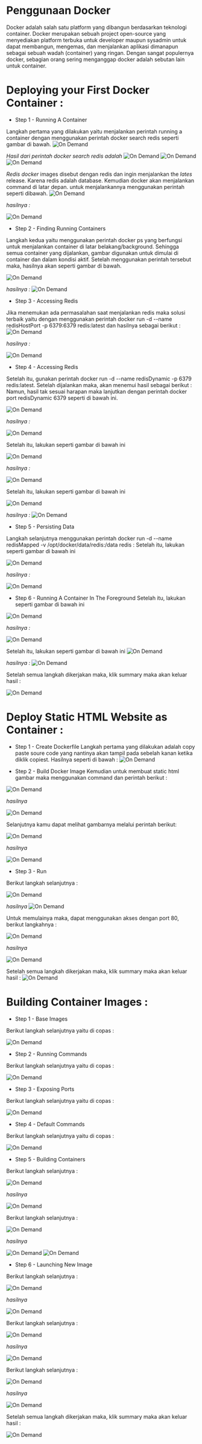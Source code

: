 # Penggunaan Docker

Docker adalah salah satu platform yang dibangun berdasarkan teknologi container. Docker merupakan sebuah project 
open-source yang menyediakan platform terbuka untuk developer maupun sysadmin untuk dapat membangun, mengemas, dan 
menjalankan aplikasi dimanapun sebagai sebuah wadah (container) yang ringan. Dengan sangat populernya docker, sebagian 
orang sering menganggap docker adalah sebutan lain untuk container.

# Deploying your First Docker Container :
* Step 1 - Running A Container 

Langkah pertama yang dilakukan yaitu menjalankan perintah running a container dengan menggunakan perintah docker search redis seperti gambar di bawah. 
![On Demand](https://github.com/Rohmatul1/tct-docker-ummah/blob/master/1/1.png)
 
*Hasil dari perintah docker search redis adalah*
![On Demand](https://github.com/Rohmatul1/tct-docker-ummah/blob/master/1/2.png)
![On Demand](https://github.com/Rohmatul1/tct-docker-ummah/blob/master/1/3.png)
![On Demand](https://github.com/Rohmatul1/tct-docker-ummah/blob/master/1/4.png)

*Redis docker* images disebut dengan redis dan ingin menjalankan the *lates* release. Karena redis adalah database.
Kemudian docker akan menjalankan command di latar depan. untuk menjalankannya menggunakan perintah seperti dibawah.
![On Demand](https://github.com/Rohmatul1/tct-docker-ummah/blob/master/1/5.png)

*hasilnya :*

![On Demand](https://github.com/Rohmatul1/tct-docker-ummah/blob/master/1/6.png)

* Step 2 - Finding Running Containers 

Langkah kedua yaitu menggunakan perintah docker ps yang berfungsi untuk menjalankan container di latar belakang/background. 
Sehingga semua container yang dijalankan, gambar digunakan untuk dimulai di container dan dalam kondisi aktif. Setelah menggunakan 
perintah tersebut maka, hasilnya akan seperti gambar di bawah.

![On Demand](https://github.com/Rohmatul1/tct-docker-ummah/blob/master/1/7.png)

*hasilnya :*
![On Demand](https://github.com/Rohmatul1/tct-docker-ummah/blob/master/1/8.png)

* Step 3 - Accessing Redis 

Jika menemukan ada permasalahan saat menjalankan redis maka solusi terbaik yaitu dengan menggunakan perintah docker run -d --name 
redisHostPort -p 6379:6379 redis:latest dan hasilnya sebagai berikut :
![On Demand](https://github.com/Rohmatul1/tct-docker-ummah/blob/master/1/9.png)

*hasilnya :*

![On Demand](https://github.com/Rohmatul1/tct-docker-ummah/blob/master/1/10.png)

* Step 4 - Accessing Redis

Setelah itu, gunakan perintah docker run -d --name redisDynamic -p 6379 redis:latest. Setelah dijalankan maka, akan menemui hasil sebagai berikut :
Namun, hasil tak sesuai harapan maka lanjutkan dengan perintah docker port redisDynamic 6379 seperti di bawah ini.

![On Demand](https://github.com/Rohmatul1/tct-docker-ummah/blob/master/1/11.png)

*hasilnya :*

![On Demand](https://github.com/Rohmatul1/tct-docker-ummah/blob/master/1/12.png)

Setelah itu, lakukan seperti gambar di bawah ini

![On Demand](https://github.com/Rohmatul1/tct-docker-ummah/blob/master/1/13.png)

*hasilnya :*

![On Demand](https://github.com/Rohmatul1/tct-docker-ummah/blob/master/1/14.png)

Setelah itu, lakukan seperti gambar di bawah ini

![On Demand](https://github.com/Rohmatul1/tct-docker-ummah/blob/master/1/15.png)

*hasilnya :*
![On Demand](https://github.com/Rohmatul1/tct-docker-ummah/blob/master/1/16.png)

* Step 5 - Persisting Data 

Langkah selanjutnya menggunakan perintah docker run -d --name redisMapped -v /opt/docker/data/redis:/data redis :
Setelah itu, lakukan seperti gambar di bawah ini

![On Demand](https://github.com/Rohmatul1/tct-docker-ummah/blob/master/1/17.png)

*hasilnya :*

![On Demand](https://github.com/Rohmatul1/tct-docker-ummah/blob/master/1/18.png)

* Step 6 - Running A Container In The Foreground 
Setelah itu, lakukan seperti gambar di bawah ini

![On Demand](https://github.com/Rohmatul1/tct-docker-ummah/blob/master/1/19.png)

*hasilnya :*

![On Demand](https://github.com/Rohmatul1/tct-docker-ummah/blob/master/1/20.png)

Setelah itu, lakukan seperti gambar di bawah ini
![On Demand](https://github.com/Rohmatul1/tct-docker-ummah/blob/master/1/21.png)

*hasilnya :*
![On Demand](https://github.com/Rohmatul1/tct-docker-ummah/blob/master/1/22.png)

Setelah semua langkah dikerjakan maka, klik summary maka akan keluar hasil :

![On Demand](https://github.com/Rohmatul1/tct-docker-ummah/blob/master/1/23.png)


# Deploy Static HTML Website as Container :

* Step 1 - Create Dockerfile
Langkah pertama yang dilakukan adalah copy paste soure code yang nantinya akan tampil pada sebelah kanan
ketika diklik copiest. Hasilnya seperti di bawah :
![On Demand](https://github.com/Rohmatul1/tct-docker-ummah/blob/master/2/1.png)

* Step 2 - Build Docker Image
Kemudian untuk membuat static html gambar maka menggunakan command  dan perintah berikut :

![On Demand](https://github.com/Rohmatul1/tct-docker-ummah/blob/master/2/2.png)

*hasilnya*

![On Demand](https://github.com/Rohmatul1/tct-docker-ummah/blob/master/2/3.png)

Selanjutnya kamu dapat melihat gambarnya melalui perintah berikut:

![On Demand](https://github.com/Rohmatul1/tct-docker-ummah/blob/master/2/4.png)

*hasilnya*

![On Demand](https://github.com/Rohmatul1/tct-docker-ummah/blob/master/2/5.png)

* Step 3 - Run

Berikut langkah selanjutnya :

![On Demand](https://github.com/Rohmatul1/tct-docker-ummah/blob/master/2/6.png)

*hasilnya*
![On Demand](https://github.com/Rohmatul1/tct-docker-ummah/blob/master/2/7.png)

Untuk memulainya maka, dapat menggunakan akses dengan port 80, berikut langkahnya :

![On Demand](https://github.com/Rohmatul1/tct-docker-ummah/blob/master/2/8.png)

*hasilnya*

![On Demand](https://github.com/Rohmatul1/tct-docker-ummah/blob/master/2/9.png)

Setelah semua langkah dikerjakan maka, klik summary maka akan keluar hasil :
![On Demand](https://github.com/Rohmatul1/tct-docker-ummah/blob/master/2/10.png)

# Building Container Images :

* Step 1 - Base Images

Berikut langkah selanjutnya yaitu di copas :

![On Demand](https://github.com/Rohmatul1/tct-docker-ummah/blob/master/3/14.png)

* Step 2 - Running Commands

Berikut langkah selanjutnya yaitu di copas :

![On Demand](https://github.com/Rohmatul1/tct-docker-ummah/blob/master/3/15.png)

* Step 3 - Exposing Ports

Berikut langkah selanjutnya yaitu di copas :

![On Demand](https://github.com/Rohmatul1/tct-docker-ummah/blob/master/3/16.png)

* Step 4 - Default Commands

Berikut langkah selanjutnya yaitu di copas :

![On Demand](https://github.com/Rohmatul1/tct-docker-ummah/blob/master/3/17.png)

* Step 5 - Building Containers

Berikut langkah selanjutnya :

![On Demand](https://github.com/Rohmatul1/tct-docker-ummah/blob/master/3/1.png)

*hasilnya*

![On Demand](https://github.com/Rohmatul1/tct-docker-ummah/blob/master/3/2.png)

Berikut langkah selanjutnya :

![On Demand](https://github.com/Rohmatul1/tct-docker-ummah/blob/master/3/3.png)

*hasilnya*

![On Demand](https://github.com/Rohmatul1/tct-docker-ummah/blob/master/3/4.png)
![On Demand](https://github.com/Rohmatul1/tct-docker-ummah/blob/master/3/5.png)

* Step 6 - Launching New Image

Berikut langkah selanjutnya :

![On Demand](https://github.com/Rohmatul1/tct-docker-ummah/blob/master/3/6.png)

*hasilnya*

![On Demand](https://github.com/Rohmatul1/tct-docker-ummah/blob/master/3/7.png)

Berikut langkah selanjutnya :

![On Demand](https://github.com/Rohmatul1/tct-docker-ummah/blob/master/3/8.png)

*hasilnya*

![On Demand](https://github.com/Rohmatul1/tct-docker-ummah/blob/master/3/9.png)

Berikut langkah selanjutnya :

![On Demand](https://github.com/Rohmatul1/tct-docker-ummah/blob/master/3/10.png)

*hasilnya*

![On Demand](https://github.com/Rohmatul1/tct-docker-ummah/blob/master/3/11.png)

Setelah semua langkah dikerjakan maka, klik summary maka akan keluar hasil :

![On Demand](https://github.com/Rohmatul1/tct-docker-ummah/blob/master/3/12.png)
